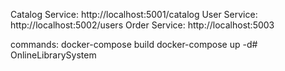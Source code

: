 Catalog Service: http://localhost:5001/catalog
User Service: http://localhost:5002/users
Order Service: http://localhost:5003



commands:
docker-compose build
docker-compose up -d#   O n l i n e L i b r a r y S y s t e m  
 